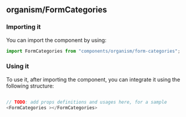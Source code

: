 ## organism/FormCategories

<!-- TODO: add a description here! -->

### Importing it

You can import the component by using:

```js
import FormCategories from "components/organism/form-categories";
```

### Using it

To use it, after importing the component, you can integrate it using the following structure:

```js

// TODO: add props definitions and usages here, for a sample
<FormCategories ></FormCategories>

```